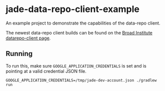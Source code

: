 # jade-data-repo-client-example

An example project to demonstrate the capabilities of the data-repo client.

The newest data-repo client builds can be found on the [Broad Institute datarepo-client page](https://broadinstitute.jfrog.io/ui/packages/gav:%2F%2Fbio.terra:datarepo-client).

## Running

To run this, make sure `GOOGLE_APPLICATION_CREDENTIALS` is set and is pointing at a valid
credential JSON file.

```shell
GOOGLE_APPLICATION_CREDENTIALS=/tmp/jade-dev-account.json ./gradlew run
```